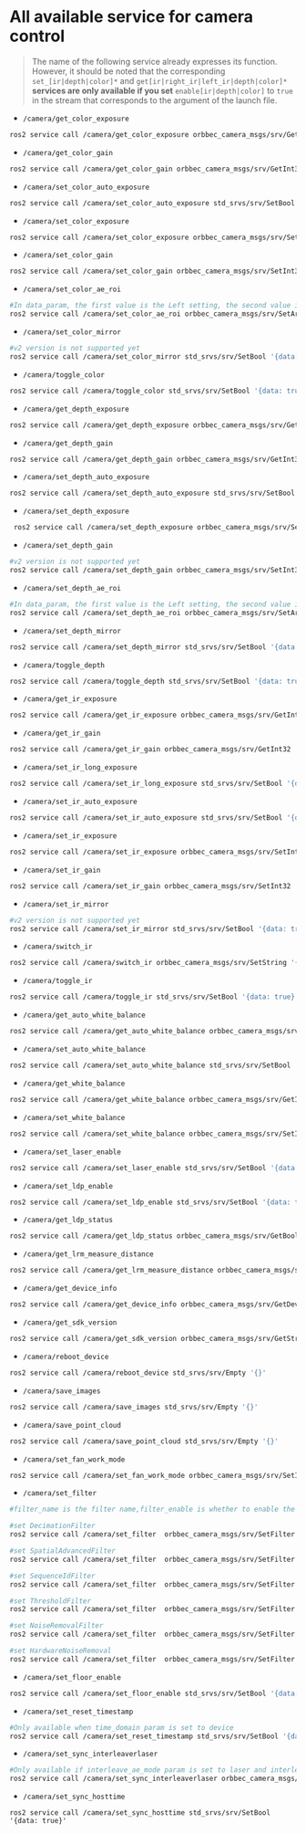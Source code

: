 # All available service for camera control

> The name of the following service already expresses its function.
> However, it should be noted that the corresponding `set_[ir|depth|color]*`
> and `get[ir|right_ir|left_ir|depth|color]*` **services are only available if you set** `enable[ir|depth|color]`
> to `true` in the stream that corresponds to the argument of the launch file.

* `/camera/get_color_exposure`

```bash
ros2 service call /camera/get_color_exposure orbbec_camera_msgs/srv/GetInt32 '{}'
```

* `/camera/get_color_gain`

```bash
ros2 service call /camera/get_color_gain orbbec_camera_msgs/srv/GetInt32 '{}'
```

* `/camera/set_color_auto_exposure`

```bash
ros2 service call /camera/set_color_auto_exposure std_srvs/srv/SetBool '{data: true}'
```

* `/camera/set_color_exposure`

```bash
ros2 service call /camera/set_color_exposure orbbec_camera_msgs/srv/SetInt32 '{data: 1}'
```

* `/camera/set_color_gain`

```bash
ros2 service call /camera/set_color_gain orbbec_camera_msgs/srv/SetInt32 '{data: 64}'
```

* `/camera/set_color_ae_roi`

```bash
#In data_param, the first value is the Left setting, the second value is the Right setting, the third value is the Top setting, and the fourth value is the Bottom setting.
ros2 service call /camera/set_color_ae_roi orbbec_camera_msgs/srv/SetArrays '{data_param: [0,1279,0,719]}'
```

* `/camera/set_color_mirror`

```bash
#v2 version is not supported yet
ros2 service call /camera/set_color_mirror std_srvs/srv/SetBool '{data: true}'
```

* `/camera/toggle_color`

```bash
ros2 service call /camera/toggle_color std_srvs/srv/SetBool '{data: true}'
```

* `/camera/get_depth_exposure`

```bash
ros2 service call /camera/get_depth_exposure orbbec_camera_msgs/srv/GetInt32 '{}'
```

* `/camera/get_depth_gain`

```bash
ros2 service call /camera/get_depth_gain orbbec_camera_msgs/srv/GetInt32 '{}'
```

* `/camera/set_depth_auto_exposure`

```bash
ros2 service call /camera/set_depth_auto_exposure std_srvs/srv/SetBool '{data: true}'
```

* `/camera/set_depth_exposure`

```bash
 ros2 service call /camera/set_depth_exposure orbbec_camera_msgs/srv/SetInt32 '{data: 3000}'
```

* `/camera/set_depth_gain`

```bash
#v2 version is not supported yet
ros2 service call /camera/set_depth_gain orbbec_camera_msgs/srv/SetInt32 '{data: 64}'
```

* `/camera/set_depth_ae_roi`

```bash
#In data_param, the first value is the Left setting, the second value is the Right setting, the third value is the Top setting, and the fourth value is the Bottom setting.
ros2 service call /camera/set_depth_ae_roi orbbec_camera_msgs/srv/SetArrays '{data_param: [0,847,0,479]}'
```

* `/camera/set_depth_mirror`

```bash
ros2 service call /camera/set_depth_mirror std_srvs/srv/SetBool '{data: true}'
```

* `/camera/toggle_depth`

```bash
ros2 service call /camera/toggle_depth std_srvs/srv/SetBool '{data: true}'
```

* `/camera/get_ir_exposure`

```bash
ros2 service call /camera/get_ir_exposure orbbec_camera_msgs/srv/GetInt32 '{}'
```

* `/camera/get_ir_gain`

```bash
ros2 service call /camera/get_ir_gain orbbec_camera_msgs/srv/GetInt32 '{}'
```

* `/camera/set_ir_long_exposure`

```bash
ros2 service call /camera/set_ir_long_exposure std_srvs/srv/SetBool '{data: true}'
```

* `/camera/set_ir_auto_exposure`

```bash
ros2 service call /camera/set_ir_auto_exposure std_srvs/srv/SetBool '{data: true}'
```

* `/camera/set_ir_exposure`

```bash
ros2 service call /camera/set_ir_exposure orbbec_camera_msgs/srv/SetInt32 '{data: 3000}'
```

* `/camera/set_ir_gain`

```bash
ros2 service call /camera/set_ir_gain orbbec_camera_msgs/srv/SetInt32 '{data: 64}'
```

* `/camera/set_ir_mirror`

```bash
#v2 version is not supported yet
ros2 service call /camera/set_ir_mirror std_srvs/srv/SetBool '{data: true}'
```

* `/camera/switch_ir`

```bash
ros2 service call /camera/switch_ir orbbec_camera_msgs/srv/SetString '{data: left}'
```

* `/camera/toggle_ir`

```bash
ros2 service call /camera/toggle_ir std_srvs/srv/SetBool '{data: true}'
```

* `/camera/get_auto_white_balance`

```bash
ros2 service call /camera/get_auto_white_balance orbbec_camera_msgs/srv/GetInt32 '{}'
```

* `/camera/set_auto_white_balance`

```bash
ros2 service call /camera/set_auto_white_balance std_srvs/srv/SetBool '{data: true}'
```

* `/camera/get_white_balance`

```bash
ros2 service call /camera/get_white_balance orbbec_camera_msgs/srv/GetInt32 '{}'
```

* `/camera/set_white_balance`

```bash
ros2 service call /camera/set_white_balance orbbec_camera_msgs/srv/SetInt32 '{data: 2800}'
```

* `/camera/set_laser_enable`

```bash
ros2 service call /camera/set_laser_enable std_srvs/srv/SetBool '{data: true}'
```

* `/camera/set_ldp_enable`

```bash
ros2 service call /camera/set_ldp_enable std_srvs/srv/SetBool '{data: true}'
```

* `/camera/get_ldp_status`

```bash
ros2 service call /camera/get_ldp_status orbbec_camera_msgs/srv/GetBool '{}'
```

* `/camera/get_lrm_measure_distance`

```bash
ros2 service call /camera/get_lrm_measure_distance orbbec_camera_msgs/srv/GetInt32 '{}'
```

* `/camera/get_device_info`

```bash
ros2 service call /camera/get_device_info orbbec_camera_msgs/srv/GetDeviceInfo
```

* `/camera/get_sdk_version`

```bash
ros2 service call /camera/get_sdk_version orbbec_camera_msgs/srv/GetString
```

* `/camera/reboot_device`

```bash
ros2 service call /camera/reboot_device std_srvs/srv/Empty '{}'
```

* `/camera/save_images`

```bash
ros2 service call /camera/save_images std_srvs/srv/Empty '{}'
```

* `/camera/save_point_cloud`

```bash
ros2 service call /camera/save_point_cloud std_srvs/srv/Empty '{}'
```

* `/camera/set_fan_work_mode`

```bash
ros2 service call /camera/set_fan_work_mode orbbec_camera_msgs/srv/SetInt32 '{data: 0}'
```

* `/camera/set_filter`

```bash
#filter_name is the filter name,filter_enable is whether to enable the filter switch,and filter_param is the filter parameter

#set DecimationFilter
ros2 service call /camera/set_filter  orbbec_camera_msgs/srv/SetFilter '{filter_name: DecimationFilter,filter_enable: false,filter_param: [5]}'

#set SpatialAdvancedFilter
ros2 service call /camera/set_filter  orbbec_camera_msgs/srv/SetFilter '{filter_name: SpatialAdvancedFilter,filter_enable: true,filter_param: [0.5,160,1,8]}'

#set SequenceIdFilter
ros2 service call /camera/set_filter  orbbec_camera_msgs/srv/SetFilter '{filter_name: SequenceIdFilter,filter_enable: true,filter_param: [1]}'

#set ThresholdFilter
ros2 service call /camera/set_filter  orbbec_camera_msgs/srv/SetFilter '{filter_name: SequenceIdFilter,filter_enable: true,filter_param: [0,15999]}'

#set NoiseRemovalFilter
ros2 service call /camera/set_filter  orbbec_camera_msgs/srv/SetFilter '{filter_name: NoiseRemovalFilter,filter_enable: true,filter_param: [256,80]}'

#set HardwareNoiseRemoval
ros2 service call /camera/set_filter  orbbec_camera_msgs/srv/SetFilter '{filter_name: HardwareNoiseRemoval,filter_enable: true,filter_param: []}'
```

* `/camera/set_floor_enable`

```bash
ros2 service call /camera/set_floor_enable std_srvs/srv/SetBool '{data: true}'
```

* `/camera/set_reset_timestamp`

```bash
#Only available when time_domain param is set to device
ros2 service call /camera/set_reset_timestamp std_srvs/srv/SetBool '{data: true}'
```

* `/camera/set_sync_interleaverlaser`

```bash
#Only available if interleave_ae_mode param is set to laser and interleave_frame_enable param is set to true
ros2 service call /camera/set_sync_interleaverlaser orbbec_camera_msgs/srv/SetInt32 '{data: 0}'
```

* `/camera/set_sync_hosttime`

```
ros2 service call /camera/set_sync_hosttime std_srvs/srv/SetBool '{data: true}'
```
